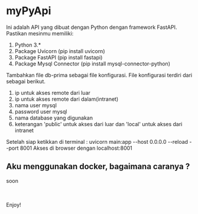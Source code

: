 # myPyApi
Ini adalah API yang dibuat dengan Python dengan framework FastAPI. Pastikan mesinmu memiliki:
1. Python 3.*
2. Package Uvicorn  (pip install uvicorn)
3. Package FastAPI  (pip install fastapi)
4. Package Mysql Connector  (pip install mysql-connector-python)

Tambahkan file db-prima sebagai file konfigurasi. File konfigurasi terdiri dari sebagai berikut.
1. ip untuk akses remote dari luar
2. ip untuk akses remote dari dalam(intranet)
3. nama user mysql
4. password user mysql
5. nama database yang digunakan
6. keterangan 'public' untuk akses dari luar dan 'local' untuk akses dari intranet

Setelah siap ketikkan di terminal :
uvicorn main:app --host 0.0.0.0 --reload --port 8001
Akses di browser dengan localhost:8001

## Aku menggunakan docker, bagaimana caranya ?
soon

<br>
<br>
Enjoy!


